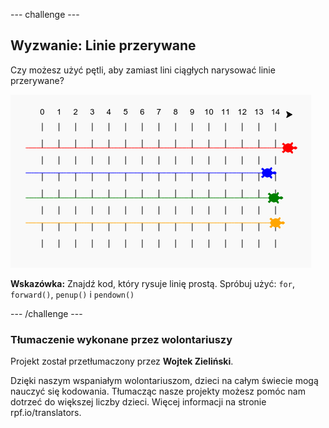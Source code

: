 --- challenge ---

## Wyzwanie: Linie przerywane

Czy możesz użyć pętli, aby zamiast lini ciągłych narysować linie przerywane?

![screenshot](images/race-finished.png)

**Wskazówka:** Znajdź kod, który rysuje linię prostą. Spróbuj użyć: `for`, `forward()`, `penup()` i `pendown()`

--- /challenge ---


### Tłumaczenie wykonane przez wolontariuszy

Projekt został przetłumaczony przez **Wojtek Zieliński**.

Dzięki naszym wspaniałym wolontariuszom, dzieci na całym świecie mogą nauczyć się kodowania. Tłumacząc nasze projekty możesz pomóc nam dotrzeć do większej liczby dzieci. Więcej informacji na stronie rpf.io/translators.
